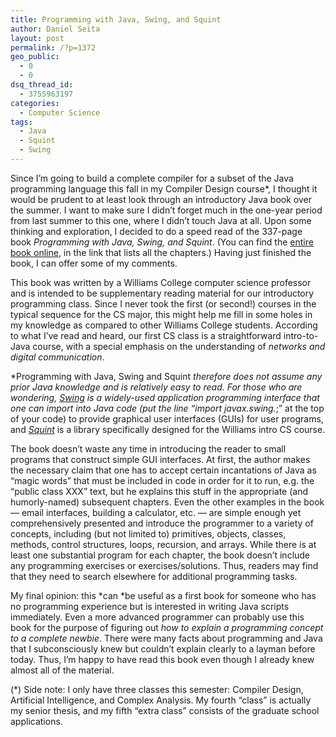 ```yaml
---
title: Programming with Java, Swing, and Squint
author: Daniel Seita
layout: post
permalink: /?p=1372
geo_public:
  - 0
  - 0
dsq_thread_id:
  - 3755963197
categories:
  - Computer Science
tags:
  - Java
  - Squint
  - Swing
---
```

Since I&#8217;m going to build a complete compiler for a subset of the Java programming language this fall in my Compiler Design course*, I thought it would be prudent to at least look through an introductory Java book over the summer. I want to make sure I didn&#8217;t forget much in the one-year period from last summer to this one, where I didn&#8217;t touch Java at all. Upon some thinking and exploration, I decided to do a speed read of the 337-page book *Programming with Java, Swing, and Squint*. (You can find the [entire book online][1], in the link that lists all the chapters.) Having just finished the book, I can offer some of my comments.

This book was written by a Williams College computer science professor and is intended to be supplementary reading material for our introductory programming class. Since I never took the first (or second!) courses in the typical sequence for the CS major, this might help me fill in some holes in my knowledge as compared to other Williams College students. According to what I&#8217;ve read and heard, our first CS class is a straightforward intro-to-Java course, with a special emphasis on the understanding of *networks *and* digital communication*.

*Programming with Java, Swing and Squint *therefore* *does not assume any prior Java knowledge and is relatively easy to read. For those who are wondering, [*Swing*][2] is a widely-used application programming interface that one can import into Java code (put the line &#8220;import javax.swing.*;&#8221; at the top of your code) to provide graphical user interfaces (GUIs) for user programs, and [*Squint*][3] is a library specifically designed for the Williams intro CS course.

The book doesn&#8217;t waste any time in introducing the reader to small programs that construct simple GUI interfaces. At first, the author makes the necessary claim that one has to accept certain incantations of Java as &#8220;magic words&#8221; that must be included in code in order for it to run, e.g. the &#8220;public class XXX&#8221; text, but he explains this stuff in the appropriate (and humorly-named) subsequent chapters. Even the other examples in the book &#8212; email interfaces, building a calculator, etc. &#8212; are simple enough yet comprehensively presented and introduce the programmer to a variety of concepts, including (but not limited to) primitives, objects, classes, methods, control structures, loops, recursion, and arrays. While there is at least one substantial program for each chapter, the book doesn&#8217;t include any programming exercises or exercises/solutions. Thus, readers may find that they need to search elsewhere for additional programming tasks.

My final opinion: this *can *be useful as a first book for someone who has no programming experience but is interested in writing Java scripts immediately. Even a more advanced programmer can probably use this book for the purpose of figuring out *how to explain a programming concept to a complete newbie*. There were many facts about programming and Java that I subconsciously knew but couldn&#8217;t explain clearly to a layman before today. Thus, I&#8217;m happy to have read this book even though I already knew almost all of the material.

(*) Side note: I only have three classes this semester: Compiler Design, Artificial Intelligence, and Complex Analysis. My fourth &#8220;class&#8221; is actually my senior thesis, and my fifth &#8220;extra class&#8221; consists of the graduate school applications.

 [1]: http://dept.cs.williams.edu/~tom/weavingCS/
 [2]: http://docs.oracle.com/javase/tutorial/uiswing/components/
 [3]: http://dept.cs.williams.edu/~tom/weavingCS/s07/squint.html